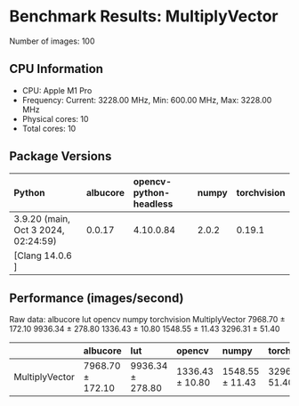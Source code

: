 # Benchmark Results: MultiplyVector

Number of images: 100

## CPU Information

- CPU: Apple M1 Pro
- Frequency: Current: 3228.00 MHz, Min: 600.00 MHz, Max: 3228.00 MHz
- Physical cores: 10
- Total cores: 10

## Package Versions

| Python                                | albucore   | opencv-python-headless   | numpy   | torchvision   |
|:--------------------------------------|:-----------|:-------------------------|:--------|:--------------|
| 3.9.20 (main, Oct  3 2024, 02:24:59)  | 0.0.17     | 4.10.0.84                | 2.0.2   | 0.19.1        |
| [Clang 14.0.6 ]                       |            |                          |         |               |

## Performance (images/second)

Raw data:
                        albucore               lut           opencv            numpy      torchvision
MultiplyVector  7968.70 ± 172.10  9936.34 ± 278.80  1336.43 ± 10.80  1548.55 ± 11.43  3296.31 ± 51.40

|                | albucore         | lut              | opencv          | numpy           | torchvision     |
|:---------------|:-----------------|:-----------------|:----------------|:----------------|:----------------|
| MultiplyVector | 7968.70 ± 172.10 | 9936.34 ± 278.80 | 1336.43 ± 10.80 | 1548.55 ± 11.43 | 3296.31 ± 51.40 |
